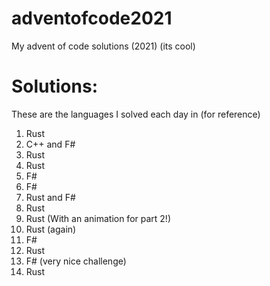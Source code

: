 # adventofcode2021
My advent of code solutions (2021) (its cool)

# Solutions:

These are the languages I solved each day in (for reference)

1. Rust
2. C++ and F#
3. Rust
4. Rust
5. F#
6. F#
7. Rust and F#
8. Rust
9. Rust (With an animation for part 2!)
10. Rust (again)
11. F#
12. Rust
13. F# (very nice challenge)
14. Rust
